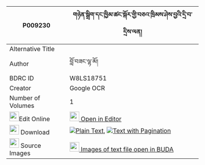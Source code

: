 |P009230|གཉེན་སྒྲིག་དང་ཁྱིམ་ཚང་སྐོར་གྱི་བཅའ་ཁྲིམས་ཤེས་བྱའི་དྲི་བ་དྲིས་ལན། 
| --- | --- 
|Alternative Title |
|Author| བློ་བཟང་ལྷ་མོ།
|BDRC ID | W8LS18751
|Creator | Google OCR
|Number of Volumes| 1
|<img width="25" src="https://img.icons8.com/color/25/000000/edit-property.png">Edit Online| [<img width="25" src="https://avatars.githubusercontent.com/u/45091458?s=200&v=4"> Open in Editor](http://editor.openpecha.org/P009230)
|<img width="25" src="https://img.icons8.com/fluent/48/000000/download-2.png"/>  Download | [![](https://img.icons8.com/color/20/000000/txt.png)Plain Text](https://github.com/Openpecha/P009230/releases/download/v1/nyendrik_dang_khyimtsang_kor_g_plain_P009230.zip), [![](https://img.icons8.com/color/20/000000/txt.png)Text with Pagination](https://github.com/Openpecha/P009230/releases/download/v1/nyendrik_dang_khyimtsang_kor_g_pages_P009230.zip)
|<img width="25" src="https://img.icons8.com/plasticine/100/000000/pictures-folder.png"/>  Source Images | [<img width="25" src="https://library.bdrc.io/icons/BUDA-small.svg"> Images of text file open in BUDA](https://library.bdrc.io/show/bdr:W8LS18751)
